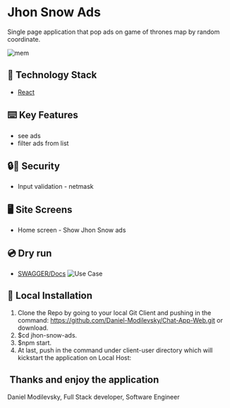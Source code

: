 # Jhon Snow Ads
Single page application that pop ads on game of thrones map by random coordinate.

![mem](https://i.pinimg.com/originals/3c/33/2f/3c332ff3cbf1eeccc88353f0dd09f0e1.gif)



## 🏁 Technology Stack
- [React](https://reactjs.org/)



## ⌨️ Key Features
- see ads
- filter ads from list



## 🔒🔑‍ Security
- Input validation - netmask


## 🖥️‍ Site Screens
- Home screen - Show Jhon Snow ads


## 💿‍ Dry run
- [SWAGGER/Docs](https://fire102.herokuapp.com/docs/)
![Use Case](https://im3.ezgif.com/tmp/ezgif-3-318f032a0ecd.gif)



## 🏃‍ Local Installation
1. Clone the Repo by going to your local Git Client and pushing in the command:
https://github.com/Daniel-Modilevsky/Chat-App-Web.git
or download.
2. $cd jhon-snow-ads.
3. $npm start.
4. At last, push in the command under client-user directory which will kickstart the application on Local Host:


## ‍ Thanks and enjoy the application
Daniel Modilevsky,
Full Stack developer,
Software Engineer
